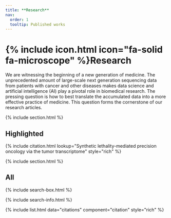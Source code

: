 ```yaml
---
title: **Research**
nav:
  order: 1
  tooltip: Published works
---
```


# {% include icon.html icon="fa-solid fa-microscope" %}Research

We are witnessing the beginning of a new generation of medicine. The unprecedented amount of large-scale next generation sequencing data from patients with cancer and other diseases makes data science and artificial intelligence (AI) play a pivotal role in biomedical research. The pressing question is how to best translate the accumulated data into a more effective practice of medicine. This question forms the cornerstone of our research articles.

{% include section.html %}

## Highlighted

{% include citation.html lookup="Synthetic lethality-mediated precision oncology via the tumor transcriptome" style="rich" %}

{% include section.html %}

## All

{% include search-box.html %}

{% include search-info.html %}

{% include list.html data="citations" component="citation" style="rich" %}
